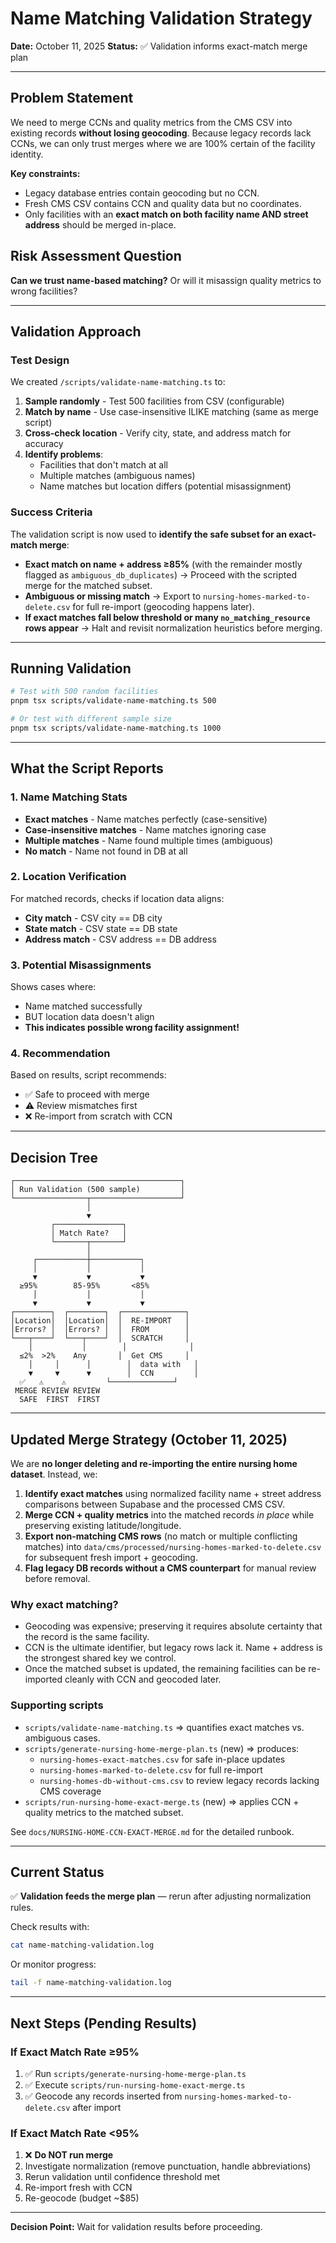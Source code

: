 # Name Matching Validation Strategy

**Date:** October 11, 2025
**Status:** ✅ Validation informs exact-match merge plan

---

## Problem Statement

We need to merge CCNs and quality metrics from the CMS CSV into existing records **without losing geocoding**. Because legacy records lack CCNs, we can only trust merges where we are 100% certain of the facility identity.

**Key constraints:**
- Legacy database entries contain geocoding but no CCN.
- Fresh CMS CSV contains CCN and quality data but no coordinates.
- Only facilities with an **exact match on both facility name AND street address** should be merged in-place.

## Risk Assessment Question

**Can we trust name-based matching?** Or will it misassign quality metrics to wrong facilities?

---

## Validation Approach

### Test Design

We created `/scripts/validate-name-matching.ts` to:

1. **Sample randomly** - Test 500 facilities from CSV (configurable)
2. **Match by name** - Use case-insensitive ILIKE matching (same as merge script)
3. **Cross-check location** - Verify city, state, and address match for accuracy
4. **Identify problems**:
   - Facilities that don't match at all
   - Multiple matches (ambiguous names)
   - Name matches but location differs (potential misassignment)

### Success Criteria

The validation script is now used to **identify the safe subset for an exact-match merge**:

- **Exact match on name + address ≥85%** (with the remainder mostly flagged as `ambiguous_db_duplicates`) → Proceed with the scripted merge for the matched subset.
- **Ambiguous or missing match** → Export to `nursing-homes-marked-to-delete.csv` for full re-import (geocoding happens later).
- **If exact matches fall below threshold or many `no_matching_resource` rows appear** → Halt and revisit normalization heuristics before merging.

---

## Running Validation

```bash
# Test with 500 random facilities
pnpm tsx scripts/validate-name-matching.ts 500

# Or test with different sample size
pnpm tsx scripts/validate-name-matching.ts 1000
```

---

## What the Script Reports

### 1. Name Matching Stats
- **Exact matches** - Name matches perfectly (case-sensitive)
- **Case-insensitive matches** - Name matches ignoring case
- **Multiple matches** - Name found multiple times (ambiguous)
- **No match** - Name not found in DB at all

### 2. Location Verification
For matched records, checks if location data aligns:
- **City match** - CSV city == DB city
- **State match** - CSV state == DB state
- **Address match** - CSV address == DB address

### 3. Potential Misassignments
Shows cases where:
- Name matched successfully
- BUT location data doesn't align
- **This indicates possible wrong facility assignment!**

### 4. Recommendation
Based on results, script recommends:
- ✅ Safe to proceed with merge
- ⚠️ Review mismatches first
- ❌ Re-import from scratch with CCN

---

## Decision Tree

```
┌─────────────────────────────────────┐
│ Run Validation (500 sample)         │
└────────────────┬────────────────────┘
                 │
                 ▼
         ┌───────────────┐
         │ Match Rate?   │
         └───────┬───────┘
                 │
     ┌───────────┼───────────┐
     │           │           │
     ▼           ▼           ▼
  ≥95%        85-95%       <85%
     │           │           │
     ▼           ▼           ▼
┌────────┐  ┌────────┐  ┌──────────────┐
│Location│  │Location│  │  RE-IMPORT   │
│Errors? │  │Errors? │  │  FROM        │
└───┬────┘  └───┬────┘  │  SCRATCH     │
    │           │        │              │
  ≤2%  >2%    Any       │  Get CMS     │
    │     │      │        │  data with   │
    ▼     ▼      ▼        │  CCN         │
  ✅   ⚠️    ⚠️         └──────────────┘
 MERGE REVIEW REVIEW
  SAFE  FIRST  FIRST
```

---

## Updated Merge Strategy (October 11, 2025)

We are **no longer deleting and re-importing the entire nursing home dataset**. Instead, we:

1. **Identify exact matches** using normalized facility name + street address comparisons between Supabase and the processed CMS CSV.
2. **Merge CCN + quality metrics** into the matched records *in place* while preserving existing latitude/longitude.
3. **Export non-matching CMS rows** (no match or multiple conflicting matches) into `data/cms/processed/nursing-homes-marked-to-delete.csv` for subsequent fresh import + geocoding.
4. **Flag legacy DB records without a CMS counterpart** for manual review before removal.

### Why exact matching?
- Geocoding was expensive; preserving it requires absolute certainty that the record is the same facility.
- CCN is the ultimate identifier, but legacy rows lack it. Name + address is the strongest shared key we control.
- Once the matched subset is updated, the remaining facilities can be re-imported cleanly with CCN and geocoded later.

### Supporting scripts
- `scripts/validate-name-matching.ts` ⇒ quantifies exact matches vs. ambiguous cases.
- `scripts/generate-nursing-home-merge-plan.ts` (new) ⇒ produces:
  - `nursing-homes-exact-matches.csv` for safe in-place updates
  - `nursing-homes-marked-to-delete.csv` for full re-import
  - `nursing-homes-db-without-cms.csv` to review legacy records lacking CMS coverage
- `scripts/run-nursing-home-exact-merge.ts` (new) ⇒ applies CCN + quality metrics to the matched subset.

See `docs/NURSING-HOME-CCN-EXACT-MERGE.md` for the detailed runbook.

---

## Current Status

✅ **Validation feeds the merge plan** — rerun after adjusting normalization rules.

Check results with:
```bash
cat name-matching-validation.log
```

Or monitor progress:
```bash
tail -f name-matching-validation.log
```

---

## Next Steps (Pending Results)

### If Exact Match Rate ≥95%
1. ✅ Run `scripts/generate-nursing-home-merge-plan.ts`
2. ✅ Execute `scripts/run-nursing-home-exact-merge.ts`
3. ✅ Geocode any records inserted from `nursing-homes-marked-to-delete.csv` after import

### If Exact Match Rate <95%
1. ❌ **Do NOT run merge**
2. Investigate normalization (remove punctuation, handle abbreviations)
3. Rerun validation until confidence threshold met
5. Re-import fresh with CCN
6. Re-geocode (budget ~$85)

---

**Decision Point:** Wait for validation results before proceeding.
